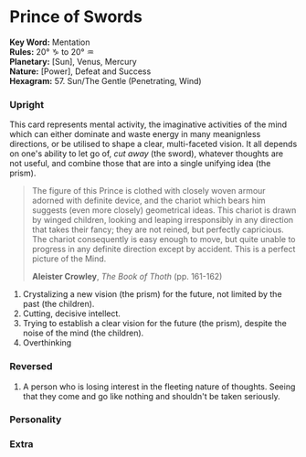 # Prince of Swords

**Key Word:** Mentation  
**Rules:** 20° ♑︎ to 20° ♒︎  
**Planetary:** [Sun], Venus, Mercury  
**Nature:** [Power], Defeat and Success  
**Hexagram:** 57. Sun/The Gentle (Penetrating, Wind)


### Upright

This card represents mental activity, the imaginative activities of the mind which can either dominate and waste energy in many meanignless directions, or be utilised to shape a clear, multi-faceted vision. It all depends on one's ability to let go of, *cut away* (the sword), whatever thoughts are not useful, and combine those that are into a single unifying idea (the prism).

>The figure of this Prince is clothed with closely woven armour adorned with definite device, and the chariot which bears him suggests (even more closely) geometrical ideas. This chariot is drawn by winged children, looking and leaping irresponsibly in any direction that takes their fancy; they are not reined, but perfectly capricious. The chariot consequently is easy enough to move, but quite unable to progress in any definite direction except by accident. This is a perfect picture of the Mind.
>
>**Aleister Crowley**, *The Book of Thoth* (pp. 161-162)

1) Crystalizing a new vision (the prism) for the future, not limited by the past (the children).
2) Cutting, decisive intellect.
3) Trying to establish a clear vision for the future (the prism), despite the noise of the mind (the children).
4) Overthinking



### Reversed

1) A person who is losing interest in the fleeting nature of thoughts. Seeing that they come and go like nothing and shouldn't be taken seriously.



### Personality





### Extra




